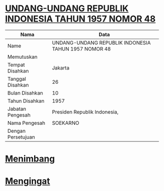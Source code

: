 # [UNDANG-UNDANG REPUBLIK INDONESIA TAHUN 1957 NOMOR 48](http://example.org/legal/document/uu/1957/48)

| Nama | Data |
| ------ | ----- |
|Name|UNDANG-UNDANG REPUBLIK INDONESIA TAHUN 1957 NOMOR 48|
|Memutuskan||
|Tempat Disahkan|Jakarta|
|Tanggal Disahkan|26|
|Bulan Disahkan|10|
|Tahun Disahkan|1957|
|Jabatan Pengesah|Presiden Republik Indonesia,|
|Nama Pengesah|SOEKARNO|
|Dengan Persetujuan||
# [Menimbang](http://example.org/legal/document/uu/1957/48/menimbang)

# [Mengingat](http://example.org/legal/document/uu/1957/48/mengingat)
